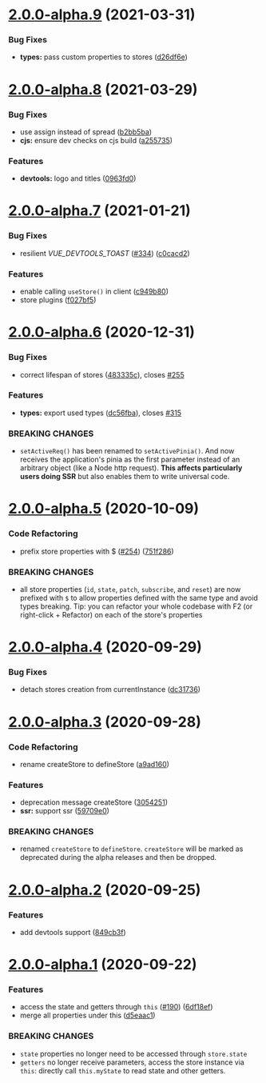 # [2.0.0-alpha.9](https://github.com/posva/pinia/compare/v2.0.0-alpha.8...v2.0.0-alpha.9) (2021-03-31)

### Bug Fixes

- **types:** pass custom properties to stores ([d26df6e](https://github.com/posva/pinia/commit/d26df6e1133fc8dff58312df36ff2af6f129a560))

# [2.0.0-alpha.8](https://github.com/posva/pinia/compare/v2.0.0-alpha.7...v2.0.0-alpha.8) (2021-03-29)

### Bug Fixes

- use assign instead of spread ([b2bb5ba](https://github.com/posva/pinia/commit/b2bb5ba4faf52c41479a7d77490b85016b853229))
- **cjs:** ensure dev checks on cjs build ([a255735](https://github.com/posva/pinia/commit/a255735211b796120d5f76470ea18759f1eb5d97))

### Features

- **devtools:** logo and titles ([0963fd0](https://github.com/posva/pinia/commit/0963fd0b647b0e5414782f78167c770cbab24a83))

# [2.0.0-alpha.7](https://github.com/posva/pinia/compare/v2.0.0-alpha.6...v2.0.0-alpha.7) (2021-01-21)

### Bug Fixes

- resilient _VUE_DEVTOOLS_TOAST_ ([#334](https://github.com/posva/pinia/issues/334)) ([c0cacd2](https://github.com/posva/pinia/commit/c0cacd2631d76d9d6de2b16d4106ad7decb51217))

### Features

- enable calling `useStore()` in client ([c949b80](https://github.com/posva/pinia/commit/c949b80391cae322f024b8cc369be351d5d6a693))
- store plugins ([f027bf5](https://github.com/posva/pinia/commit/f027bf587b37c7fc30eba4da5f90d52d99e6536d))

# [2.0.0-alpha.6](https://github.com/posva/pinia/compare/v2.0.0-alpha.5...v2.0.0-alpha.6) (2020-12-31)

### Bug Fixes

- correct lifespan of stores ([483335c](https://github.com/posva/pinia/commit/483335c6660d593cf33468c1ab8c95da82cc392a)), closes [#255](https://github.com/posva/pinia/issues/255)

### Features

- **types:** export used types ([dc56fba](https://github.com/posva/pinia/commit/dc56fbafa21d8efa2a4b61ffb464f1befa25e34c)), closes [#315](https://github.com/posva/pinia/issues/315)

### BREAKING CHANGES

- `setActiveReq()` has been renamed to
  `setActivePinia()`. And now receives the application's pinia as the
  first parameter instead of an arbitrary object (like a Node http
  request). **This affects particularly users doing SSR** but also
  enables them to write universal code.

# [2.0.0-alpha.5](https://github.com/posva/pinia/compare/v2.0.0-alpha.4...v2.0.0-alpha.5) (2020-10-09)

### Code Refactoring

- prefix store properties with \$ ([#254](https://github.com/posva/pinia/issues/254)) ([751f286](https://github.com/posva/pinia/commit/751f2867b97f210488eb82bad1ec05af6ab6e72c))

### BREAKING CHANGES

- all store properties (`id`, `state`, `patch`, `subscribe`, and `reset`) are now prefixed with `$` to allow properties defined with the same type and avoid types breaking. Tip: you can refactor your whole codebase with F2 (or right-click + Refactor) on each of the store's properties

# [2.0.0-alpha.4](https://github.com/posva/pinia/compare/v2.0.0-alpha.3...v2.0.0-alpha.4) (2020-09-29)

### Bug Fixes

- detach stores creation from currentInstance ([dc31736](https://github.com/posva/pinia/commit/dc317360ebebc208ca31d819953c573f6a7ac3cc))

# [2.0.0-alpha.3](https://github.com/posva/pinia/compare/v2.0.0-alpha.2...v2.0.0-alpha.3) (2020-09-28)

### Code Refactoring

- rename createStore to defineStore ([a9ad160](https://github.com/posva/pinia/commit/a9ad160bb38d6bfae3a52c66ae28793937af05d6))

### Features

- deprecation message createStore ([3054251](https://github.com/posva/pinia/commit/30542514389e4b903e7726039b98324afdafcc24))
- **ssr:** support ssr ([59709e0](https://github.com/posva/pinia/commit/59709e0851db66d337054e3aab0db987fab20f9d))

### BREAKING CHANGES

- renamed `createStore` to `defineStore`. `createStore`
  will be marked as deprecated during the alpha releases and then be
  dropped.

# [2.0.0-alpha.2](https://github.com/posva/pinia/compare/v2.0.0-alpha.1...v2.0.0-alpha.2) (2020-09-25)

### Features

- add devtools support ([849cb3f](https://github.com/posva/pinia/commit/849cb3f30559e312bf00625a42a7b697c68d9941))

# [2.0.0-alpha.1](https://github.com/posva/pinia/compare/0.1.0-alpha.1...2.0.0-alpha.1) (2020-09-22)

### Features

- access the state and getters through `this` ([#190](https://github.com/posva/pinia/issues/190)) ([6df18ef](https://github.com/posva/pinia/commit/6df18ef49472b0348b09cb84801c9c69ae79b3d9))
- merge all properties under this ([d5eaac1](https://github.com/posva/pinia/commit/d5eaac106c50be8febc25083839e7cb635ccfda7))

### BREAKING CHANGES

- `state` properties no longer need to be accessed through `store.state`
- `getters` no longer receive parameters, access the store instance via `this`:
  directly call `this.myState` to read state and other getters.

